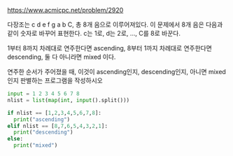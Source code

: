 https://www.acmicpc.net/problem/2920

다장조는 c d e f g a b C, 총 8개 음으로 이루어져있다. 이 문제에서 8개 음은 다음과 같이 숫자로 바꾸어 표현한다. c는 1로, d는 2로, ..., C를 8로 바꾼다.

1부터 8까지 차례대로 연주한다면 ascending, 8부터 1까지 차례대로 연주한다면 descending, 둘 다 아니라면 mixed 이다.

연주한 순서가 주어졌을 때, 이것이 ascending인지, descending인지, 아니면 mixed인지 판별하는 프로그램을 작성하시오

```python
input = 1 2 3 4 5 6 7 8
nlist = list(map(int, input().split()))

if nlist == [1,2,3,4,5,6,7,8]:
  print("ascending")
elif nlist == [8,7,6,5,4,3,2,1]:
  print("descending")
else:
  print("mixed")


```
